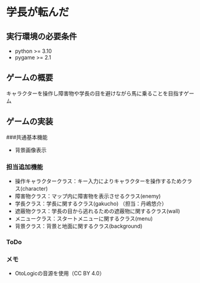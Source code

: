 # 学長が転んだ
## 実行環境の必要条件
* python >= 3.10
* pygame >= 2.1

## ゲームの概要
キャラクターを操作し障害物や学長の目を避けながら馬に乗ることを目指すゲーム

## ゲームの実装
###共通基本機能
* 背景画像表示
### 担当追加機能
* 操作キャラクタークラス：キー入力によりキャラクターを操作するためクラス(character)
* 障害物クラス：マップ内に障害物を表示させるクラス(enemy)
* 学長クラス：学長に関するクラス(gakucho) （担当：丹嶋悠介）
* 遮蔽物クラス：学長の目から逃れるための遮蔽物に関するクラス(wall)
* メニュークラス：スタートメニューに関するクラス(menu)
* 背景クラス：背景と地面に関するクラス(background)
### ToDo

### メモ
* OtoLogicの音源を使用（CC BY 4.0）